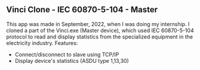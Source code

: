 Vinci Clone - IEC 60870-5-104 - Master
--------------------------------------
This app was made in September, 2022, when I was doing my internship.
I cloned a part of the Vinci.exe (Master device), which used IEC 60870-5-104 protocol to read and display statistics from the specialized equipment in the electricity industry.
Features:
- Connect/disconnect to slave using TCP/IP
- Display device's statistics (ASDU type 1,13,30)

